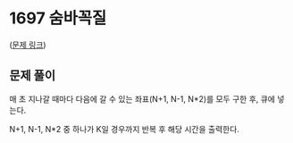 # 1697 숨바꼭질

([문제 링크](https://www.acmicpc.net/problem/1697))

## 문제 풀이

매 초 지나갈 때마다 다음에 갈 수 있는 좌표(N+1, N-1, N\*2)를 모두 구한 후, 큐에 넣는다.

N+1, N-1, N\*2 중 하나가 K일 경우까지 반복 후 해당 시간을 출력한다.
